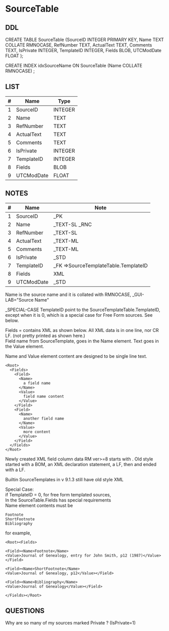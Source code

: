 # SourceTable

## DDL

CREATE TABLE SourceTable (SourceID INTEGER PRIMARY KEY, Name TEXT COLLATE RMNOCASE, RefNumber TEXT, ActualText TEXT, Comments TEXT, IsPrivate INTEGER, TemplateID INTEGER, Fields BLOB, UTCModDate FLOAT );

CREATE INDEX idxSourceName ON SourceTable (Name COLLATE RMNOCASE) ;

## LIST

| #  | Name          | Type      |
|----|---------------|-----------|
| 1  | SourceID      | INTEGER   |
| 2  | Name          | TEXT      |
| 3  | RefNumber     | TEXT      |
| 4  | ActualText    | TEXT      |
| 5  | Comments      | TEXT      |
| 6  | IsPrivate     | INTEGER   |
| 7  | TemplateID    | INTEGER   |
| 8  | Fields        | BLOB      |
| 9  | UTCModDate    | FLOAT     |

## NOTES

| #  | Name          | Note      |
|----|---------------|-----------|
| 1  | SourceID      | _PK
| 2  | Name          | _TEXT-SL _RNC 
| 3  | RefNumber     | _TEXT-SL
| 4  | ActualText    | _TEXT-ML
| 5  | Comments      | _TEXT-ML
| 6  | IsPrivate     | _STD
| 7  | TemplateID    | _FK =>SourceTemplateTable.TemplateID
| 8  | Fields        |  XML
| 9  | UTCModDate    | _STD


Name is the source name and it is collated with RMNOCASE, _GUI-LAB="Source Name"

_SPECIAL-CASE
TemplateID point to the SourceTemplateTable.TemplateID, except when it is 0, which is a special case for Free Form sources. See below.


Fields = contains XML as shown below. All XML data is in one line, nor CR LF. (not pretty printed as shown here.)\
Field name from SourceTemplate, goes in the Name element.
Text goes in the Value element. 

Name and Value element content are designed to be single line text.

```
<Root>
  <Fields>
    <Field>
      <Name>
        a field name
      </Name>
      <Value>
        field name content
      </Value>
    </Field>
    <Field>
      <Name>
        another field name
      </Name>
      <Value>
        more content
      </Value>
    </Field>
  </Fields>
</Root>
```
Newly created XML field column data RM ver>=8 starts with <Root>.
Old style started with a BOM, an XML declaration statement, a LF, then <Root> and ended with a LF.

Builtin SourceTemplates in v 9.1.3 still have old style XML


Special Case:\
if TemplateID = 0, for free form templated sources, \
In the SourceTable.Fields has special requirements\
Name element contents must be
```
Footnote
ShortFootnote
Bibliography
```
for example, 
```
<Root><Fields>

<Field><Name>Footnote</Name>
<Value>Journal of Genealogy, entry for John Smith, p12 (1987)</Value></Field>

<Field><Name>ShortFootnote</Name>
<Value>Journal of Genealogy, p12</Value></Field>

<Field><Name>Bibliography</Name>
<Value>Journal of Genealogy</Value></Field>

</Fields></Root>
```

## QUESTIONS
Why are so many of my sources marked Private ? (IsPrivate=1)
